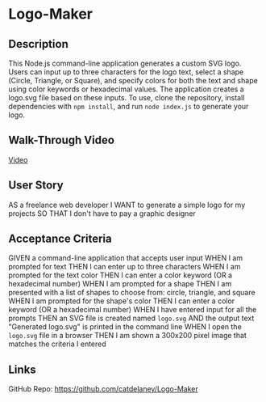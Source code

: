# Logo-Maker

## Description
This Node.js command-line application generates a custom SVG logo. Users can input up to three characters for the logo text, select a shape (Circle, Triangle, or Square), and specify colors for both the text and shape using color keywords or hexadecimal values. The application creates a logo.svg file based on these inputs. To use, clone the repository, install dependencies with `npm install`, and run `node index.js` to generate your logo. 

## Walk-Through Video
[Video](https://www.loom.com/share/b8e5dbbe232142fb82784e34aef235f5?sid=48c05112-b77d-4342-9d2c-5b3814b140e8)

## User Story
AS a freelance web developer
I WANT to generate a simple logo for my projects
SO THAT I don't have to pay a graphic designer

## Acceptance Criteria
GIVEN a command-line application that accepts user input
WHEN I am prompted for text
THEN I can enter up to three characters
WHEN I am prompted for the text color
THEN I can enter a color keyword (OR a hexadecimal number)
WHEN I am prompted for a shape
THEN I am presented with a list of shapes to choose from: circle, triangle, and square
WHEN I am prompted for the shape's color
THEN I can enter a color keyword (OR a hexadecimal number)
WHEN I have entered input for all the prompts
THEN an SVG file is created named `logo.svg`
AND the output text "Generated logo.svg" is printed in the command line
WHEN I open the `logo.svg` file in a browser
THEN I am shown a 300x200 pixel image that matches the criteria I entered

## Links
GitHub Repo: https://github.com/catdelaney/Logo-Maker